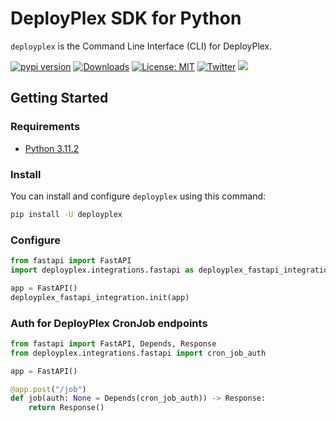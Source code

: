 # DeployPlex SDK for Python

`deployplex` is the Command Line Interface (CLI) for DeployPlex.

[![pypi version](https://img.shields.io/pypi/v/deployplex.svg)](https://pypi.org/pypi/deployplex/)
[![Downloads](https://static.pepy.tech/badge/deployplex/week)](https://pypi.org/pypi/deployplex/)
[![License: MIT](https://img.shields.io/badge/license-Apache--2.0-yellow)](https://www.apache.org/licenses/LICENSE-2.0)
[![Twitter](https://img.shields.io/twitter/url/https/x.com/deployplex.svg?style=social&label=Follow%20%40deployplex)](https://x.com/deployplex)
[![](https://dcbadge.vercel.app/api/server/BP5aUkhcAh?compact=true&style=flat)](https://discord.com/invite/BP5aUkhcAh)


## Getting Started

### Requirements
- [Python 3.11.2](https://www.python.org/downloads/)

### Install
You can install and configure `deployplex` using this command:
```bash
pip install -U deployplex
```

### Configure
```python
from fastapi import FastAPI
import deployplex.integrations.fastapi as deployplex_fastapi_integration

app = FastAPI()
deployplex_fastapi_integration.init(app)
```

### Auth for DeployPlex CronJob endpoints
```python
from fastapi import FastAPI, Depends, Response
from deployplex.integrations.fastapi import cron_job_auth

app = FastAPI()

@app.post("/job")
def job(auth: None = Depends(cron_job_auth)) -> Response:
    return Response()
```
